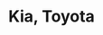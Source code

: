 ---
title: "Kia, Toyota"
url: /krummnussbaum-an-der-donauuferbahn/kia-toyota/
shop: Autowerkstatt
---